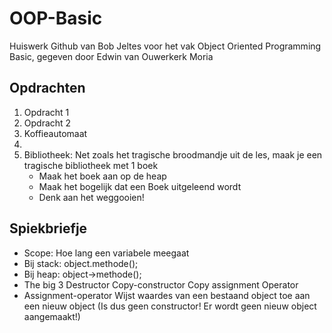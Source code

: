# OOP-Basic
Huiswerk Github van Bob Jeltes voor het vak Object Oriented Programming Basic, gegeven door Edwin van Ouwerkerk Moria

## Opdrachten
1. Opdracht 1
2. Opdracht 2
3. Koffieautomaat
4. 
5. Bibliotheek: Net zoals het tragische broodmandje uit de les, maak je een tragische bibliotheek met 1 boek
    * Maak het boek aan op de heap
    * Maak het bogelijk dat een Boek uitgeleend wordt
    * Denk aan het weggooien!


## Spiekbriefje
* Scope:
    Hoe lang een variabele meegaat
* Bij stack:
    object.methode();
* Bij heap:
    object->methode();
* The big 3
    Destructor
    Copy-constructor
    Copy assignment Operator
* Assignment-operator
    Wijst waardes van een bestaand object toe aan een nieuw object (Is dus geen constructor! Er wordt geen nieuw object aangemaakt!) 